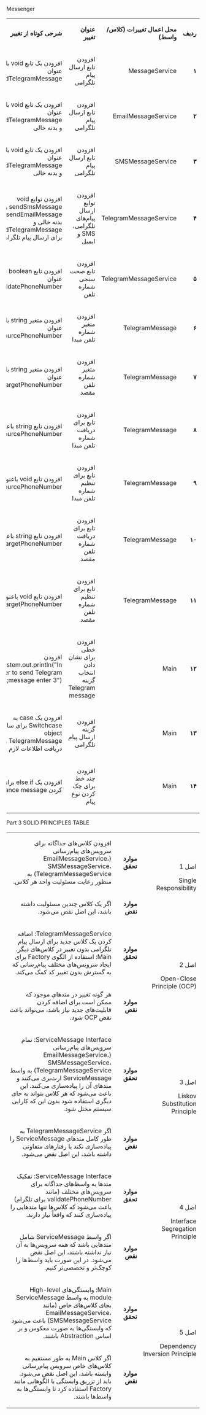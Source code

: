 Messenger

<table dir='rtl'>
<tbody>
<tr>
<td width="64">
<p><strong>ردیف</strong></p>
</td>
<td width="198">
<p><strong>محل اعمال تغییرات (کلاس/واسط)</strong></p>
</td>
<td width="141">
<p><strong>عنوان تغییر</strong></p>
</td>
<td width="292">
<p><strong>شرحی کوتاه از تغییر</strong></p>
</td>
</tr>
<tr>
<td width="64">
<p><strong>۱</strong></p>
</td>
<td width="198">
<p>MessageService</p>
</td>
<td width="141">
<p>افزودن تابع ارسال پیام تلگرامی</p>
</td>
<td width="292">
<p>افزودن یک تابع void با عنوان sendTelegramMessage</p>
</td>
</tr>

<tr>
<td width="64">
<p><strong>۲</strong></p>
</td>
<td width="198">
<p>EmailMessageService</p>
</td>
<td width="141">
<p>افزودن تابع ارسال پیام تلگرامی</p>
</td>
<td width="292">
<p>افزودن یک تابع void با عنوان sendTelegramMessage و بدنه خالی</p>
</td>
</tr>

<tr>
<td width="64">
<p><strong>۳</strong></p>
</td>
<td width="198">
<p>SMSMessageService</p>
</td>
<td width="141">
<p>افزودن تابع ارسال پیام تلگرامی</p>
</td>
<td width="292">
<p>افزودن یک تابع void با عنوان sendTelegramMessage و بدنه خالی</p>
</td>
</tr>

<tr>
<td width="64">
<p><strong>۴</strong></p>
</td>
<td width="198">
<p>TelegramMessageService</p>
</td>
<td width="141">
<p>افزودن توابع ارسال پیام‌های تلگرامی، SMS و ایمیل</p>
</td>
<td width="292">
<p>افزودن توابع void‌ sendSmsMessage و sendEmailMessage با بدنه خالی و sendTelegramMessage برای ارسال پیام تلگرامی</p>
</td>
</tr>

<tr>
<td width="64">
<p><strong>۵</strong></p>
</td>
<td width="198">
<p>TelegramMessageService</p>
</td>
<td width="141">
<p>افزودن تابع صحت سنجی شماره تلفن</p>
</td>
<td width="292">
<p>افزودن تابع boolean با عنوان validatePhoneNumber</p>
</td>
</tr>

<tr>
<td width="64">
<p><strong>۶</strong></p>
</td>
<td width="198">
<p>TelegramMessage</p>
</td>
<td width="141">
<p>افزودن متغیر شماره تلفن مبدا</p>
</td>
<td width="292">
<p>افزودن متغیر string با عنوان sourcePhoneNumber</p>
</td>
</tr>

<tr>
<td width="64">
<p><strong>۷</strong></p>
</td>
<td width="198">
<p>TelegramMessage</p>
</td>
<td width="141">
<p>افزودن متغیر شماره تلفن مقصد</p>
</td>
<td width="292">
<p>افزودن متغیر string با عنوان targetPhoneNumber</p>
</td>
</tr>

<tr>
<td width="64">
<p><strong>۸</strong></p>
</td>
<td width="198">
<p>TelegramMessage</p>
</td>
<td width="141">
<p>افزودن تابع برای دریافت شماره تلفن مبدا</p>
</td>
<td width="292">
<p>افزودن تابع string باعنوان getSourcePhoneNumber</p>
</td>
</tr>

<tr>
<td width="64">
<p><strong>۹</strong></p>
</td>
<td width="198">
<p>TelegramMessage</p>
</td>
<td width="141">
<p>افزودن تابع برای تنظیم شماره تلفن مبدا</p>
</td>
<td width="292">
<p>افزودن تابع void باعنوان setSourcePhoneNumber</p>
</td>
</tr>

<tr>
<td width="64">
<p><strong>۱۰</strong></p>
</td>
<td width="198">
<p>TelegramMessage</p>
</td>
<td width="141">
<p>افزودن تابع برای دریافت شماره تلفن مقصد</p>
</td>
<td width="292">
<p>افزودن تابع string باعنوان getTargetPhoneNumber</p>
</td>
</tr>

<tr>
<td width="64">
<p><strong>۱۱</strong></p>
</td>
<td width="198">
<p>TelegramMessage</p>
</td>
<td width="141">
<p>افزودن تابع برای تنظیم شماره تلفن مقصد</p>
</td>
<td width="292">
<p>افزودن تابع void باعنوان setTargetPhoneNumber</p>
</td>
</tr>

<tr>
<td width="64">
<p><strong>۱۲</strong></p>
</td>
<td width="198">
<p>Main</p>
</td>
<td width="141">
<p>افزودن خطی برای نشان دادن انتخاب گزینه Telegram message</p>
</td>
<td width="292">
<p>افزودن System.out.println("In order to send Telegram message enter 3");</p>
</td>
</tr>

<tr>
<td width="64">
<p><strong>۱۳</strong></p>
</td>
<td width="198">
<p>Main</p>
</td>
<td width="141">
<p>افزودن گزینه ارسال پیام تلگرامی</p>
</td>
<td width="292">
<p>افزودن یک case به Switchcase برای ساخت object TelegramMessage و دریافت اطلاعات لازم</p>
</td>
</tr>

<tr>
<td width="64">
<p><strong>۱۴</strong></p>
</td>
<td width="198">
<p>Main</p>
</td>
<td width="141">
<p>افزودن چند خط برای چک کردن نوع پیام </p>
</td>
<td width="292">
<p>افزودن یک else if‌ برای چک کردن instance message</p>
</td>
</tr>

</tbody>
</table>

Part 3 SOLID PRINCIPLES TABLE

<table dir='rtl'>
  <tbody>
    <tr>
      <td rowspan="2" width="240"><p>اصل 1</p><p>Single Responsibility</p></td>
      <td width="95"><p><strong>موارد تحقق</strong></p></td>
      <td width="454"><p>افزودن کلاس‌های جداگانه برای سرویس‌های پیام‌رسانی (EmailMessageService، SMSMessageService، TelegramMessageService) به منظور رعایت مسئولیت واحد هر کلاس.</p></td>
    </tr>
    <tr>
      <td><p><strong>موارد نقض</strong></p></td>
      <td><p>اگر یک کلاس چندین مسئولیت داشته باشد، این اصل نقض می‌شود.</p></td>
    </tr>
    <tr>
      <td rowspan="2"><p>اصل 2</p><p>Open-Close Principle (OCP)</p></td>
      <td><p><strong>موارد تحقق</strong></p></td>
      <td><p>TelegramMessageService: اضافه کردن یک کلاس جدید برای ارسال پیام تلگرامی بدون تغییر در کلاس‌های دیگر.<br>Main: استفاده از الگوی Factory برای ایجاد سرویس‌های مختلف پیام‌رسانی که به گسترش بدون تغییر کد کمک می‌کند.</p></td>
    </tr>
    <tr>
      <td><p><strong>موارد نقض</strong></p></td>
      <td><p>هر گونه تغییر در متدهای موجود که ممکن است برای اضافه کردن قابلیت‌های جدید نیاز باشد، می‌تواند باعث نقض OCP شود.</p></td>
    </tr>
    <tr>
      <td rowspan="2"><p>اصل 3</p><p>Liskov Substitution Principle</p></td>
      <td><p><strong>موارد تحقق</strong></p></td>
      <td><p>ServiceMessage Interface: تمام سرویس‌های پیام‌رسانی (EmailMessageService، SMSMessageService، TelegramMessageService) به واسط ServiceMessage ارث‌بری می‌کنند و متدهای آن را پیاده‌سازی می‌کنند. این باعث می‌شود که هر کلاس بتواند به جای دیگری استفاده شود بدون این که کارایی سیستم مختل شود.</p></td>
    </tr>
    <tr>
      <td><p><strong>موارد نقض</strong></p></td>
      <td><p>اگر TelegramMessageService به طور کامل متدهای ServiceMessage را پیاده‌سازی نکند یا رفتارهای متفاوتی داشته باشد، این اصل نقض می‌شود.</p></td>
    </tr>
    <tr>
      <td rowspan="2"><p>اصل 4</p><p>Interface Segregation Principle</p></td>
      <td><p><strong>موارد تحقق</strong></p></td>
      <td><p>ServiceMessage Interface: تفکیک متدها به واسط‌های جداگانه برای سرویس‌های مختلف (مانند validatePhoneNumber برای تلگرام) باعث می‌شود که کلاس‌ها تنها متدهایی را پیاده‌سازی کنند که واقعاً نیاز دارند.</p></td>
    </tr>
    <tr>
      <td><p><strong>موارد نقض</strong></p></td>
      <td><p>اگر واسط ServiceMessage شامل متدهایی باشد که همه سرویس‌ها به آن نیاز نداشته باشند، این اصل نقض می‌شود. در این صورت باید واسط‌ها را کوچک‌تر و تخصصی‌تر کنیم.</p></td>
    </tr>
    <tr>
      <td rowspan="2"><p>اصل 5</p><p>Dependency Inversion Principle</p></td>
      <td><p><strong>موارد تحقق</strong></p></td>
      <td><p>Main: وابستگی‌های High-level module به واسط ServiceMessage بجای کلاس‌های خاص (مانند EmailMessageService، SMSMessageService) باعث می‌شود که وابستگی‌ها به صورت معکوس و بر اساس Abstraction باشند.</p></td>
    </tr>
    <tr>
      <td><p><strong>موارد نقض</strong></p></td>
      <td><p>اگر کلاس Main به طور مستقیم به کلاس‌های خاص سرویس پیام‌رسانی وابسته باشد، این اصل نقض می‌شود. باید از تزریق وابستگی یا الگوهایی مانند Factory استفاده کرد تا وابستگی‌ها به واسط‌ها باشند.</p></td>
    </tr>
  </tbody>
</table>

